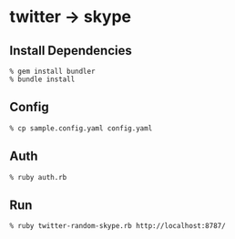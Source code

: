 twitter -> skype
================


Install Dependencies
--------------------

    % gem install bundler
    % bundle install


Config
------

    % cp sample.config.yaml config.yaml


Auth
----

    % ruby auth.rb


Run
---

    % ruby twitter-random-skype.rb http://localhost:8787/
